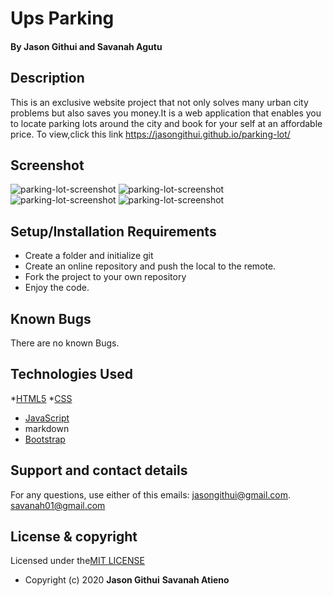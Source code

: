 # Ups Parking
#### By Jason Githui and Savanah Agutu 
## Description
This is an exclusive website project that not only solves many urban city problems but also saves you money.It is a web application that enables you to locate parking lots around the city and book for your self at an affordable price.
To view,click this link https://jasongithui.github.io/parking-lot/

## Screenshot
![parking-lot-screenshot](https://user-images.githubusercontent.com/62004236/80191227-13599400-861e-11ea-9be4-e2d4eb4e5b68.png)
![parking-lot-screenshot](https://user-images.githubusercontent.com/62004236/80191364-3f751500-861e-11ea-9618-2964e7f74a5b.png)
![parking-lot-screenshot](https://user-images.githubusercontent.com/62004236/80191375-43a13280-861e-11ea-975d-4941d7313fc6.png)
![parking-lot-screenshot](https://user-images.githubusercontent.com/62004236/80191385-49971380-861e-11ea-892f-e0556eac8a15.png)

## Setup/Installation Requirements
* Create a folder and initialize git
* Create an online repository and push the local to the remote.
* Fork the project to your own repository
* Enjoy the code.

## Known Bugs
There are no known Bugs.

## Technologies Used
*[HTML5](https://github.com/topics/html5)
*[CSS](https://github.com/topics/css)
* [JavaScript](https://github.com/topics/js)
* markdown
* [Bootstrap](https://github.com/topics/bootstrap)

## Support and contact details
For any questions, use either of this emails: jasongithui@gmail.com.
                                              savanah01@gmail.com

## License & copyright
 Licensed under the[MIT LICENSE](LICENSE)
* Copyright (c) 2020 **Jason Githui** **Savanah Atieno**
